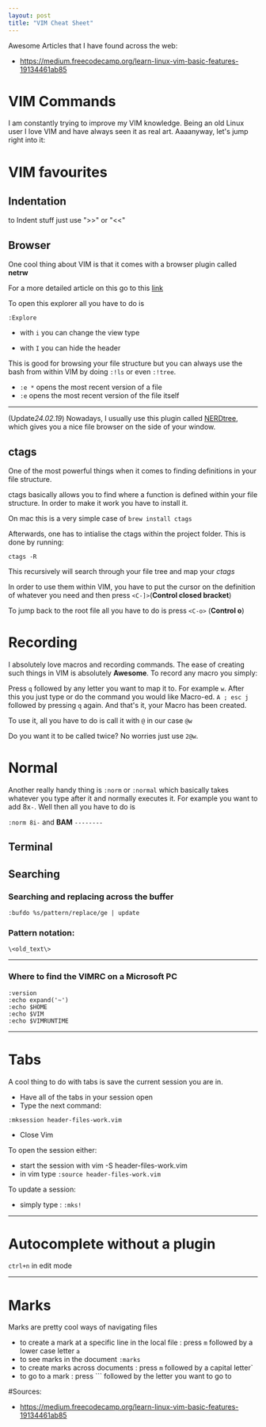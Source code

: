 ```yaml
---
layout: post
title: "VIM Cheat Sheet"
---
```


Awesome Articles that I have found across the web:
- https://medium.freecodecamp.org/learn-linux-vim-basic-features-19134461ab85

# VIM Commands 

I am constantly trying to improve my VIM knowledge. Being an old Linux user I love VIM and have always seen it as real art. Aaaanyway, let's jump right into it:

# VIM favourites

## Indentation
to Indent stuff just use ">>" or "<<"

## Browser
One cool thing about VIM is that it comes with a browser plugin called **netrw**

For a more detailed article on this go to this [link](https://shapeshed.com/vim-netrw/)

To open this explorer all you have to do is 
```
:Explore
```
- with `i` you can change the view type

- with `I` you can hide the header

This is good for browsing your file structure but you can always use the bash from within VIM by doing `:!ls` or even `:!tree`.

- `:e *` opens the most recent version of a file
- `:e` opens the most recent version of the file itself

--------------------------------------------------------------------------------
(Update*24.02.19*)
Nowadays, I usually use this plugin called [NERDtree](https://github.com/scrooloose/nerdtree), which gives you a nice file browser on the side of your window.

## ctags
One of the most powerful things when it comes to finding definitions in your file structure.

ctags basically allows you to find where a function is defined within your file structure. In order to make it work you have to install it.

On mac this is a very simple case of `brew install ctags`

Afterwards, one has to intialise the ctags within the project folder. This is done by running:
```
ctags -R
```

This recursively will search through your file tree and map your *ctags*

In order to use them within VIM, you have to put the cursor on the definition of whatever you need and then press `<C-]>`(**Control closed bracket**)

To jump back to the root file all you have to do is press `<C-o>` (**Control o**)

# Recording
I absolutely love macros and recording commands. The ease of creating such things in VIM is absolutely **Awesome**. To record any macro you simply:

Press `q` followed by any letter you want to map it to. For example `w`. After this you just type or do the command you would like Macro-ed. `A ; esc j` followed by pressing `q` again. And that's it, your Macro has been created.

To use it, all you have to do is call it with `@` in our case `@w`

Do you want it to be called twice? No worries just use `2@w`.

# Normal
Another really handy thing is `:norm` or `:normal` which basically takes whatever you type after it and normally executes it. For example you want to add 8x`-`. 
Well then all you have to do is 

`:norm 8i-` and **BAM** `--------`
## Terminal

## Searching

### Searching and replacing across the buffer
```
:bufdo %s/pattern/replace/ge | update
```
### Pattern notation:
```
\<old_text\> 
```
--------------------------------------------
### Where to find the VIMRC on a Microsoft PC

```
:version
:echo expand('~')
:echo $HOME
:echo $VIM
:echo $VIMRUNTIME
```

--------------------------------------------
# Tabs
A cool thing to do with tabs is save the current session you are in. 
- Have all of the tabs in your session open
- Type the next command:
```
:mksession header-files-work.vim
```
- Close Vim

To open the session either:
- start the session with vim -S header-files-work.vim
- in vim type `:source header-files-work.vim` 

To update a session:
- simply type : `:mks!`

--------------------------------------------
# Autocomplete without a plugin 
`ctrl+n` in edit mode


--------------------------------------------
# Marks 
Marks are pretty cool ways of navigating files
- to create a mark at a specific line in the local file : press `m` followed by a lower case letter `a`
- to see marks in the document `:marks`
- to create marks across documents : press `m` followed by a capital letter`
- to go to a mark : press ``` followed by the letter you want to go to 

#Sources: 
- https://medium.freecodecamp.org/learn-linux-vim-basic-features-19134461ab85


